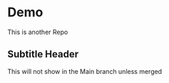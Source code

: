 # Demo

This is another Repo

## Subtitle Header
This will not show in the Main branch unless merged